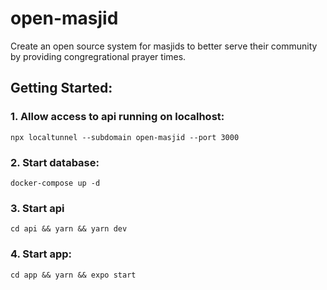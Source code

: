# open-masjid

Create an open source system for masjids to better serve their community by providing congregrational prayer times.

## Getting Started:

### 1. Allow access to api running on localhost: 
`npx localtunnel --subdomain open-masjid --port 3000`

### 2. Start database:
`docker-compose up -d`

### 3. Start api
`cd api && yarn && yarn dev`

### 4. Start app:
`cd app && yarn && expo start`